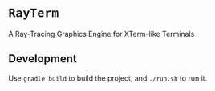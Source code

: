 # `RayTerm`

A Ray-Tracing Graphics Engine for XTerm-like Terminals

## Development

Use `gradle build` to build the project, and `./run.sh` to run it.
